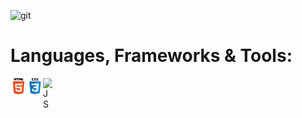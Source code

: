 ![git](https://user-images.githubusercontent.com/68713770/100372570-5723da00-3001-11eb-8ee4-8d062c9a8e43.png)

# Languages, Frameworks & Tools:
<img align="left" alt="HTML5" width="26px" src="https://raw.githubusercontent.com/github/explore/80688e429a7d4ef2fca1e82350fe8e3517d3494d/topics/html/html.png" />
<img align="left" alt="CSS3" width="26px" src="https://raw.githubusercontent.com/github/explore/80688e429a7d4ef2fca1e82350fe8e3517d3494d/topics/css/css.png" />
<img align="left" alt="JS" width="15px" src="https://user-images.githubusercontent.com/68713770/100373975-820f2d80-3003-11eb-86ec-cf0a2d7f81ef.png" /> 
